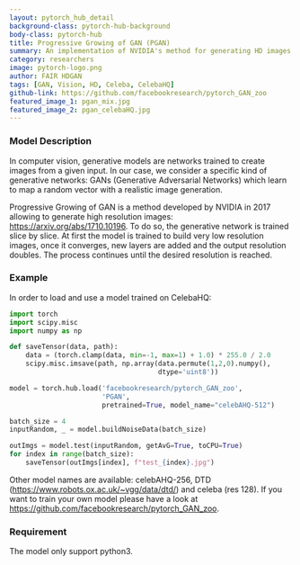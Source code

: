 ```yaml
---
layout: pytorch_hub_detail
background-class: pytorch-hub-background
body-class: pytorch-hub
title: Progressive Growing of GAN (PGAN)
summary: An implementation of NVIDIA's method for generating HD images with GAN
category: researchers
image: pytorch-logo.png
author: FAIR HDGAN
tags: [GAN, Vision, HD, Celeba, CelebaHQ]
github-link: https://github.com/facebookresearch/pytorch_GAN_zoo
featured_image_1: pgan_mix.jpg
featured_image_2: pgan_celebaHQ.jpg
---
```


<!-- REQUIRED: detailed model description below, in markdown format, feel free to add new sections as necessary -->
### Model Description

In computer vision, generative models are networks trained to create images from a given input. In our case, we consider a specific kind of generative networks: GANs (Generative Adversarial Networks) which learn to map a random vector with a realistic image generation.

Progressive Growing of GAN is a method developed by NVIDIA in 2017 allowing to generate high resolution images: https://arxiv.org/abs/1710.10196. To do so, the generative network is trained slice by slice. At first the model is trained to build very low resolution images, once it converges, new layers are added and the output resolution doubles. The process continues until the desired resolution is reached.

<!-- REQUIRED: provide a working script to demonstrate it works with torch.hub -->
### Example

In order to load and use a model trained on CelebaHQ:

```python
import torch
import scipy.misc
import numpy as np

def saveTensor(data, path):
    data = (torch.clamp(data, min=-1, max=1) + 1.0) * 255.0 / 2.0
    scipy.misc.imsave(path, np.array(data.permute(1,2,0).numpy(),
                                     dtype='uint8'))

model = torch.hub.load('facebookresearch/pytorch_GAN_zoo',
                       'PGAN',
                       pretrained=True, model_name="celebAHQ-512")

batch_size = 4
inputRandom, _ = model.buildNoiseData(batch_size)

outImgs = model.test(inputRandom, getAvG=True, toCPU=True)
for index in range(batch_size):
    saveTensor(outImgs[index], f"test_{index}.jpg")
```

Other model names are available: celebAHQ-256, DTD (https://www.robots.ox.ac.uk/~vgg/data/dtd/) and celeba (res 128).
If you want to train your own model please have a look at https://github.com/facebookresearch/pytorch_GAN_zoo.


<!-- OPTIONAL: put special requirement of your model here, e.g. only supports Python3 -->
### Requirement

The model only support python3.
